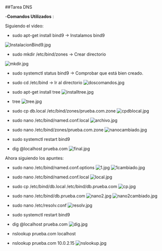 ##Tarea DNS

-**Comandos Utilizados** :

Siguiendo el video:

- sudo apt-get install bind9 -> Instalamos bind9 

![InstalacionBind9.jpg](InstalacionBind9.jpg)

- sudo mkdir /etc/bind/zones -> Crear directorio

![mkdir.jpg](mkdir.jpg)

- sudo systemctl status bind9 -> Comprobar que está bien creado.
- sudo cd /etc/bind -> Ir al directorio
![doscomandos.jpg](doscomandos.jpg)

- sudo apt-get install tree 
![installtree.jpg](installtree.jpg)

-  tree
![tree.jpg](tree.jpg)

- sudo cp db.local /etc/bind/zones/prueba.com.zone
![cpdblocal.jpg](cpdblocal.jpg)

- sudo nano /etc/bind/named.conf.local 
![archivo.jpg](archivo.jpg)

- sudo nano /etc/bind/zones/prueba.com.zone
![nanocambiado.jpg](nanocambiado.jpg)

- sudo systemctl restart bind9
- dig @localhost prueba.com
![final.jpg](final.jpg)




Ahora siguiendo los apuntes:

- sudo nano /etc/bind/named.conf.options
![1.jpg](1.jpg)
![1cambiado.jpg](1cambiado.jpg)


- sudo nano /etc/bind/named.conf.local
![local.jpg](local.jpg)

- sudo cp /etc/bind/db.local /etc/bind/db.prueba.com
![cp.jpg](cp.jpg)

- sudo nano /etc/bind/db.prueba.com
![nano2.jpg](nano2.jpg)
![nano2cambiado.jpg](nano2cambiado.jpg)

- sudo nano /etc/resolv.conf
![resolv.jpg](resolv.jpg)

- sudo systemctl restart bind9
- dig @localhost prueba.com
![dig.jpg](dig.jpg)

- nslookup prueba.com localhost
- nslookup prueba.com 10.0.2.15
![nslookup.jpg](nslookup.jpg)




